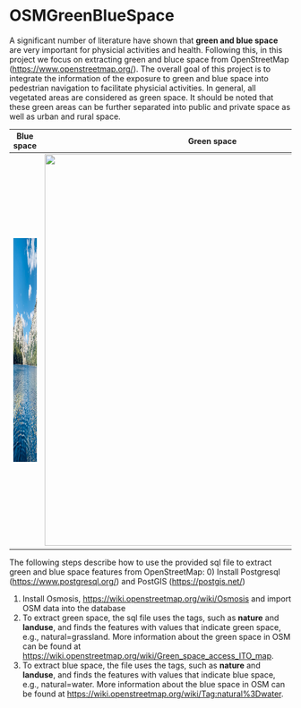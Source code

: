 # OSMGreenBlueSpace
A significant number of literature have shown that **green and blue space** are very important for physicial activities and health. Following this, in this project we focus on extracting green and bluce space from OpenStreetMap (https://www.openstreetmap.org/). The overall goal of this project is to integrate the information of the exposure to green and blue space into pedestrian navigation to facilitate physicial activities. In general, all vegetated areas are considered as green space. It should be noted that these green areas can be further separated into public and private space as well as urban and rural space. 


Blue space             |  Green space
:-------------------------:|:-------------------------:
<img width="300" height="400"  src="https://github.com/wzy19840102/OSMGreenBlueSpace/blob/main/fig/blue.jpg" /> |  <img width="600" height="700"  src="https://github.com/wzy19840102/OSMGreenBlueSpace/blob/main/fig/green.jpg" />


The following steps describe how to use the provided sql file to extract green and blue space features from OpenStreetMap: 
0) Install Postgresql (https://www.postgresql.org/) and PostGIS (https://postgis.net/)
1) Install Osmosis, https://wiki.openstreetmap.org/wiki/Osmosis and import OSM data into the database
2) To extract green space,  the sql file uses the tags, such as **nature** and **landuse**,  and finds the features with values that indicate green space, e.g., natural=grassland. More information about the green space in OSM can be found at https://wiki.openstreetmap.org/wiki/Green_space_access_ITO_map.  
3) To extract blue space, the file uses the tags, such as **nature** and **landuse**,  and finds the features with values that indicate blue space, e.g., natural=water. More information about the blue space in OSM can be found at https://wiki.openstreetmap.org/wiki/Tag:natural%3Dwater.   

